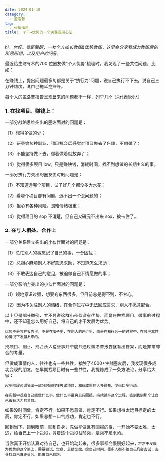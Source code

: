 ```yaml
---
date: 2024-01-10
category:
  - 盖洛普
tag:
  - 优势运用
title:  才干→优势的一个关键应用心法
---
```


*hi，你好。我是醒醒，一枚个人成长教练&优势教练，这里会分享我成为教练后的所思所想，以及用户的问答。*

最近给生财有术的700 位圈友做“个人优势”梳理时，我发现了一些共性问题，比如：

在赚钱上，提出问题最多的都是关于“执行力”问题，说自己执行不下去，说自己三分钟热度，说自己拖延症等等。

每个人的盖洛普报告呈现出来的问题都不一样，列举几个`（只代表部分人）`

### 1. 在找项目、赚钱上：

一部分战略思维突出的圈友面对的问题是：

（1）想得多做的少；

（2）研究完各种副业、项目机会后感觉对项目失去了兴趣，不想做了；

（3）不能坚持做下去，做着做着就放弃了；

（4）觉得很多项目 low，只是赚快钱，消耗时间，找不到想做的长期主义的事。

一部分执行力突出的圈友面对的问题是：

（1）不知道选哪个项目，试了好几个都没多大水花；

（2）看哪个项目都有问题，选不出一个没问题的；

（3）担心有各种风险，畏难情绪极重；

（4）觉得项目的 sop 不清楚，但自己又研究不出来 sop，被卡住了。

### 2. 在与人相处、合作上

一部分关系建立突出的小伙伴面对的问题是：

（1）总忙别人的事忘记了自己的事，十分困扰；

（2）总担心麻烦别人不好意思求助，不知道怎么求助；

（3）不敢表达自己的意见，被迫做自己不情愿做的事；

一部分影响力突出的小伙伴面对的问题是：

（1）领地意识过强，想要的东西很多，但目前总是得不到，不甘心。

（2）因为不关注别人的情绪，在合作过程中无法回应需求，别人不愿意配合。

以上只是部分举例，并不是说这群小伙伴没有优势，而是在做找项目、做事的过程中，还不知道怎么用好自己，将自己的才干发展为优势。

`优势不是写在报告里，不是在脑子里，在别人的评价里，而是在知行合一的过程中，在顺应本性的情况下发展出来的。`

找项目、副业、找合伙人这些事并不能只通过盖洛普报告就看出答案，而是非常综合的考量。

但做成事情的人，往往也有一些共性，接触了4000+生财圈友后，我发现很多成功变现的朋友，在早期找项目时有一些共性，我提炼成了一条方法论，分享给大家：

`起步阶段必须抽出一部分时间和钱去试项目，和有成果的人多碰撞，少借口多行动。`

`在实践中观察自己能做什么事，做什么事最爽且有回报，持续循环这个过程，直到找到那个让自己很有活力的项目。`

如果没时间做，肯定不行。如果不愿意做，肯定不行。如果想得太远目标定的太高，肯定不行。如果总想一口气成功，肯定也不行。

回到当下，回到眼前，回到自身，先做能做且有回报的事，一开始不要太难、太远，给自己上一个包袱，背着这个包袱往前突，是突不起来的。

当你真正开始认真对待自己，也开始动起来，很多事都会慢慢好起来，`将才干发展为优势的这个路上，需要尝试、觉察、总结复盘，给自己时间，很多人都不给自己机会去试，去寻找自己真正适合、能做自己的路。`